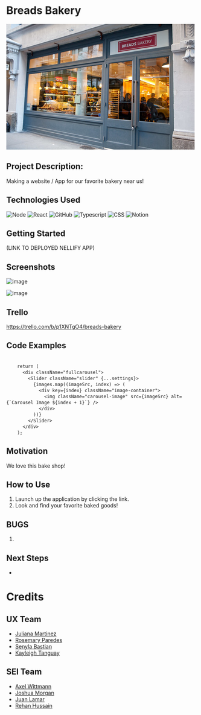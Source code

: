 # Breads Bakery

![image](https://github.com/AxelLWitt/BakeShoppe/blob/axel-body/home.jpeg)

## Project Description: 

Making a website / App for our favorite bakery near us!


## Technologies Used

![Node](https://img.shields.io/badge/ts--node-3178C6?style=for-the-badge&logo=ts-node&logoColor=white)
![React](https://img.shields.io/badge/react-%2320232a.svg?style=for-the-badge&logo=react&logoColor=%2361DAFB)
![GitHub](https://img.shields.io/badge/github-%23121011.svg?style=for-the-badge&logo=github&logoColor=white)
![Typescript](https://img.shields.io/badge/TypeScript-007ACC?style=for-the-badge&logo=typescript&logoColor=white)
![CSS](https://img.shields.io/badge/CSS3-1572B6?style=for-the-badge&logo=css3&logoColor=white)
![Notion](https://img.shields.io/badge/Notion-000000?style=for-the-badge&logo=notion&logoColor=white)


## Getting Started

(LINK TO DEPLOYED NELLIFY APP)

## Screenshots

![image](https://prnt.sc/kCcgbd9waAgC)

![image](https://prnt.sc/G17br--8HBRr)

## Trello

https://trello.com/b/p1XNTgO4/breads-bakery

## Code Examples

```const images = [image1, image2, image3, image4];

    return (
      <div className="fullcarousel">
        <Slider className="slider" {...settings}>
          {images.map((imageSrc, index) => (
            <div key={index} className="image-container">
              <img className="carousel-image" src={imageSrc} alt={`Carousel Image ${index + 1}`} />
            </div>
          ))}
        </Slider>
      </div>
    );
```


## Motivation

We love this bake shop!

## How to Use
1. Launch up the application by clicking the link.
2. Look and find your favorite baked goods!


## BUGS 
1. 

## Next Steps
* 

# Credits 
## UX Team

- [Juliana Martinez](https://www.linkedin.com/in/juliana-martinez-ux-designer/)
- [Rosemary Paredes](https://www.linkedin.com/in/rosemarypv/)
- [Senyla Bastian](https://www.linkedin.com/in/senyla-bastian/)
- [Kayleigh Tanguay](https://www.linkedin.com/in/kayleigh-tanguay-264875231/)



## SEI Team

- [Axel Wittmann](https://www.linkedin.com/in/axel-wittmann-1b0a3b1b9/)
- [Joshua Morgan](https://www.linkedin.com/in/joshmorgan1992/)
- [Juan Lamar](https://www.linkedin.com/in/juanlamar/)
- [Rehan Hussain](https://www.linkedin.com/in/rehan-hussain-371697279/)

